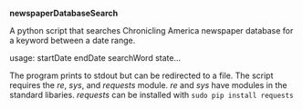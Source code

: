 **newspaperDatabaseSearch**

A python script that searches Chronicling America newspaper database for a keyword between a date range.

usage: startDate endDate searchWord state...

The program prints to stdout but can be redirected to a file. 
The script requires the *re*, *sys*, and *requests* module.
*re* and *sys* have modules in the standard libaries.
*requests* can be installed with `sudo pip install requests`


